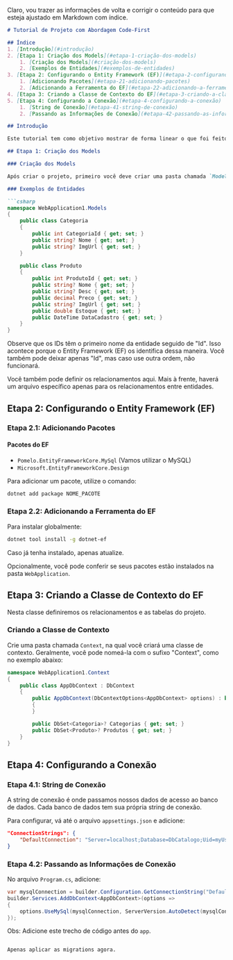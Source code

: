 ﻿Claro, vou trazer as informações de volta e corrigir o conteúdo para que esteja ajustado em Markdown com índice.

```markdown
# Tutorial de Projeto com Abordagem Code-First

## Índice
1. [Introdução](#introdução)
2. [Etapa 1: Criação dos Models](#etapa-1-criação-dos-models)
    1. [Criação dos Models](#criação-dos-models)
    2. [Exemplos de Entidades](#exemplos-de-entidades)
3. [Etapa 2: Configurando o Entity Framework (EF)](#etapa-2-configurando-o-entity-framework-ef)
    1. [Adicionando Pacotes](#etapa-21-adicionando-pacotes)
    2. [Adicionando a Ferramenta do EF](#etapa-22-adicionando-a-ferramenta-do-ef)
4. [Etapa 3: Criando a Classe de Contexto do EF](#etapa-3-criando-a-classe-de-contexto-do-ef)
5. [Etapa 4: Configurando a Conexão](#etapa-4-configurando-a-conexão)
    1. [String de Conexão](#etapa-41-string-de-conexão)
    2. [Passando as Informações de Conexão](#etapa-42-passando-as-informações-de-conexão)

## Introdução

Este tutorial tem como objetivo mostrar de forma linear o que foi feito neste projeto, facilitando o entendimento e oferecendo algumas sugestões. Seguiremos a abordagem Code-First.

## Etapa 1: Criação dos Models

### Criação dos Models

Após criar o projeto, primeiro você deve criar uma pasta chamada `Model` ou `Domain`, onde você criará suas entidades.

### Exemplos de Entidades

```csharp
namespace WebApplication1.Models
{
    public class Categoria
    {
        public int CategoriaId { get; set; }
        public string? Nome { get; set; }
        public string? ImgUrl { get; set; }
    }

    public class Produto
    {
        public int ProdutoId { get; set; }
        public string? Nome { get; set; }
        public string? Desc { get; set; }
        public decimal Preco { get; set; }
        public string? ImgUrl { get; set; }
        public double Estoque { get; set; }
        public DateTime DataCadastro { get; set; }
    }
}
```

Observe que os IDs têm o primeiro nome da entidade seguido de "Id". Isso acontece porque o Entity Framework (EF) os identifica dessa maneira. Você também pode deixar apenas "Id", mas caso use outra ordem, não funcionará.

Você também pode definir os relacionamentos aqui. Mais à frente, haverá um arquivo específico apenas para os relacionamentos entre entidades.

## Etapa 2: Configurando o Entity Framework (EF)

### Etapa 2.1: Adicionando Pacotes

#### Pacotes do EF

- `Pomelo.EntityFrameworkCore.MySql` (Vamos utilizar o MySQL)
- `Microsoft.EntityFrameworkCore.Design`

Para adicionar um pacote, utilize o comando:

```bash
dotnet add package NOME_PACOTE
```

### Etapa 2.2: Adicionando a Ferramenta do EF

Para instalar globalmente:

```bash
dotnet tool install -g dotnet-ef
```

Caso já tenha instalado, apenas atualize.

Opcionalmente, você pode conferir se seus pacotes estão instalados na pasta `WebApplication`.

## Etapa 3: Criando a Classe de Contexto do EF

Nesta classe definiremos os relacionamentos e as tabelas do projeto.

### Criando a Classe de Contexto

Crie uma pasta chamada `Context`, na qual você criará uma classe de contexto. Geralmente, você pode nomeá-la com o sufixo "Context", como no exemplo abaixo:

```csharp
namespace WebApplication1.Context
{
    public class AppDbContext : DbContext
    {
        public AppDbContext(DbContextOptions<AppDbContext> options) : base(options)
        {
        }

        public DbSet<Categoria>? Categorias { get; set; }
        public DbSet<Produto>? Produtos { get; set; }
    }
}
```

## Etapa 4: Configurando a Conexão

### Etapa 4.1: String de Conexão

A string de conexão é onde passamos nossos dados de acesso ao banco de dados. Cada banco de dados tem sua própria string de conexão.

Para configurar, vá até o arquivo `appsettings.json` e adicione:

```json
"ConnectionStrings": {
    "DefaultConnection": "Server=localhost;Database=DbCatalogo;Uid=myUsername;Pwd=SUASENHA;"
}
```

### Etapa 4.2: Passando as Informações de Conexão

No arquivo `Program.cs`, adicione:

```csharp
var mysqlConnection = builder.Configuration.GetConnectionString("DefaultConnection");
builder.Services.AddDbContext<AppDbContext>(options =>
{
    options.UseMySql(mysqlConnection, ServerVersion.AutoDetect(mysqlConnection));
});
```

Obs: Adicione este trecho de código antes do `app`.
```

Apenas aplicar as migrations agora.